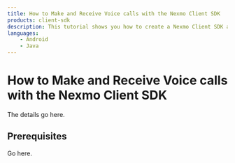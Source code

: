 ```yaml
---
title: How to Make and Receive Voice calls with the Nexmo Client SDK
products: client-sdk
description: This tutorial shows you how to create a Nexmo Client SDK application that can make and receive voice calls.
languages:
    - Android 
    - Java
---
```


# How to Make and Receive Voice calls with the Nexmo Client SDK

The details go here.

## Prerequisites

Go here.
